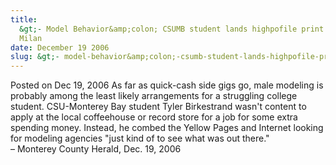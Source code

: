 ```yaml
---
title:
  &gt;- Model Behavior&amp;colon; CSUMB student lands highpofile print ad for Mercury
  Milan
date: December 19 2006
slug: &gt;- model-behavior&amp;colon;-csumb-student-lands-highpofile-print-ad-for-mercury-milan
---
```


 
<span class="date">Posted on Dec 19, 2006 </span>
As far as quick-cash side gigs go, male modeling is probably among
the least likely arrangements for a struggling college student.
CSU-Monterey Bay student Tyler Birkestrand wasn&apos;t content to apply
at the local coffeehouse or record store for a job for some extra
spending money. Instead, he combed the Yellow Pages and Internet
looking for modeling agencies &quot;just kind of to see what was out
there.&quot;<br>
&#x2013; Monterey County Herald, Dec. 19, 2006<br/></br>
```
